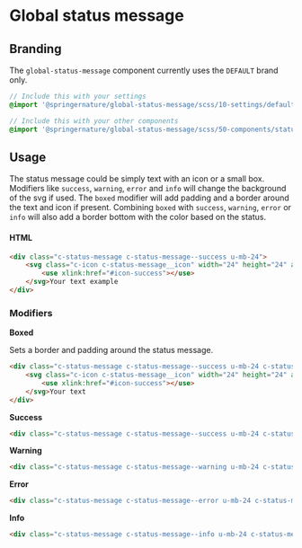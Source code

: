 # Global status message

## Branding

The `global-status-message` component currently uses the `DEFAULT` brand only.

```scss
// Include this with your settings
@import '@springernature/global-status-message/scss/10-settings/default';

// Include this with your other components
@import '@springernature/global-status-message/scss/50-components/status-message';
```

## Usage

The status message could be simply text with an icon or a small box.
Modifiers like  `success`, `warning`, `error` and `info` will change the background of the svg if used.
The `boxed` modifier will add padding and a border around the text and icon if present.
Combining `boxed` with `success`, `warning`, `error` or `info` will also add a border bottom with the color based on the status.

#### HTML 

```html
<div class="c-status-message c-status-message--success u-mb-24">
    <svg class="c-icon c-status-message__icon" width="24" height="24" aria-hidden="true" focusable="false">
        <use xlink:href="#icon-success"></use>
    </svg>Your text example
</div>
```

### Modifiers

**Boxed** 

Sets a border and padding around the status message.

```html
<div class="c-status-message c-status-message--success u-mb-24 c-status-message--boxed">
    <svg class="c-icon c-status-message__icon" width="24" height="24" aria-hidden="true" focusable="false">
        <use xlink:href="#icon-success"></use>
    </svg>Your text
</div>
```

**Success**

```html
<div class="c-status-message c-status-message--success u-mb-24 c-status-message--boxed">...</div>
```

**Warning** 

```html
<div class="c-status-message c-status-message--warning u-mb-24 c-status-message--boxed">...</div>
```

**Error**

```html
<div class="c-status-message c-status-message--error u-mb-24 c-status-message--boxed">...</div>
```

**Info** 

```html
<div class="c-status-message c-status-message--info u-mb-24 c-status-message--boxed">...</div>
```